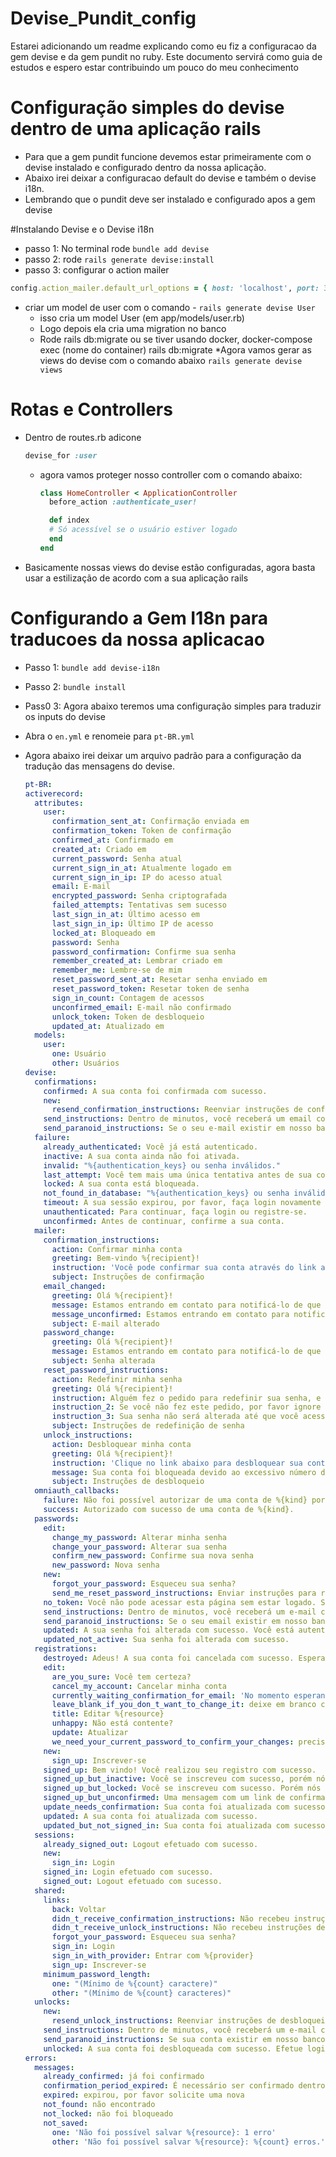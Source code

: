 # Devise_Pundit_config
Estarei adicionando um readme explicando como eu fiz a configuracao da gem devise e da gem pundit no ruby. Este documento servirá como guia de estudos e espero estar contribuindo um pouco do meu conhecimento

# Configuração simples do devise dentro de uma aplicação rails
* Para que a gem pundit funcione devemos estar primeiramente com o devise instalado e configurado dentro da nossa aplicação.
* Abaixo irei deixar a configuracao default do devise e também o devise i18n.
* Lembrando que o pundit deve ser instalado e configurado apos a gem devise

#Instalando Devise e o Devise i18n

* passo 1: No terminal rode ```bundle add devise```
* passo 2: rode ```rails generate devise:install```
* passo 3: configurar o action mailer 
  
```ruby
config.action_mailer.default_url_options = { host: 'localhost', port: 3000 }
```
* criar um model de user com o comando - ```rails generate devise User```
  - isso cria um  model User (em app/models/user.rb)
  - Logo depois ela cria uma migration no banco
  - Rode rails db:migrate ou se tiver usando docker, docker-compose exec (nome do container) rails db:migrate
*Agora vamos gerar as views do devise com o comando abaixo
```rails generate devise views```
# Rotas e Controllers
* Dentro de routes.rb adicone
  ```ruby
  devise_for :user
  ```
  * agora vamos proteger nosso controller com o comando abaixo:
    
    ```ruby
    class HomeController < ApplicationController
      before_action :authenticate_user!
  
      def index
      # Só acessível se o usuário estiver logado
      end
    end
    ```
* Basicamente nossas views do devise estão configuradas, agora basta usar a estilização de acordo com a sua aplicação rails

# Configurando a Gem I18n para traducoes da nossa aplicacao    

* Passo 1: ```bundle add devise-i18n```
* Passo 2: ```bundle install```
* Pass0 3: Agora abaixo teremos uma configuração simples para traduzir os inputs do devise

* Abra o ```en.yml``` e renomeie para ```pt-BR.yml```
* Agora abaixo irei deixar um arquivo padrão para a configuração da tradução das mensagens do devise.
  ```yml
  pt-BR:
  activerecord:
    attributes:
      user:
        confirmation_sent_at: Confirmação enviada em
        confirmation_token: Token de confirmação
        confirmed_at: Confirmado em
        created_at: Criado em
        current_password: Senha atual
        current_sign_in_at: Atualmente logado em
        current_sign_in_ip: IP do acesso atual
        email: E-mail
        encrypted_password: Senha criptografada
        failed_attempts: Tentativas sem sucesso
        last_sign_in_at: Último acesso em
        last_sign_in_ip: Último IP de acesso
        locked_at: Bloqueado em
        password: Senha
        password_confirmation: Confirme sua senha
        remember_created_at: Lembrar criado em
        remember_me: Lembre-se de mim
        reset_password_sent_at: Resetar senha enviado em
        reset_password_token: Resetar token de senha
        sign_in_count: Contagem de acessos
        unconfirmed_email: E-mail não confirmado
        unlock_token: Token de desbloqueio
        updated_at: Atualizado em
    models:
      user:
        one: Usuário
        other: Usuários
  devise:
    confirmations:
      confirmed: A sua conta foi confirmada com sucesso.
      new:
        resend_confirmation_instructions: Reenviar instruções de confirmação
      send_instructions: Dentro de minutos, você receberá um email com as instruções de confirmação da sua conta.
      send_paranoid_instructions: Se o seu e-mail existir em nosso banco de dados, você receberá um email com instruções sobre como confirmar sua conta em alguns minutos.
    failure:
      already_authenticated: Você já está autenticado.
      inactive: A sua conta ainda não foi ativada.
      invalid: "%{authentication_keys} ou senha inválidos."
      last_attempt: Você tem mais uma única tentativa antes de sua conta ser bloqueada.
      locked: A sua conta está bloqueada.
      not_found_in_database: "%{authentication_keys} ou senha inválidos."
      timeout: A sua sessão expirou, por favor, faça login novamente para continuar.
      unauthenticated: Para continuar, faça login ou registre-se.
      unconfirmed: Antes de continuar, confirme a sua conta.
    mailer:
      confirmation_instructions:
        action: Confirmar minha conta
        greeting: Bem-vindo %{recipient}!
        instruction: 'Você pode confirmar sua conta através do link abaixo:'
        subject: Instruções de confirmação
      email_changed:
        greeting: Olá %{recipient}!
        message: Estamos entrando em contato para notificá-lo de que seu e-mail está sendo alterado para %{email}.
        message_unconfirmed: Estamos entrando em contato para notificá-lo de que seu e-mail está sendo alterado para %{email}.
        subject: E-mail alterado
      password_change:
        greeting: Olá %{recipient}!
        message: Estamos entrando em contato para notificá-lo de que sua senha foi alterada.
        subject: Senha alterada
      reset_password_instructions:
        action: Redefinir minha senha
        greeting: Olá %{recipient}!
        instruction: Alguém fez o pedido para redefinir sua senha, e você pode fazer isso clicando no link abaixo.
        instruction_2: Se você não fez este pedido, por favor ignore este e-mail.
        instruction_3: Sua senha não será alterada até que você acesse o link acima e crie uma nova.
        subject: Instruções de redefinição de senha
      unlock_instructions:
        action: Desbloquear minha conta
        greeting: Olá %{recipient}!
        instruction: 'Clique no link abaixo para desbloquear sua conta:'
        message: Sua conta foi bloqueada devido ao excessivo número de tentativas acesso inválidas.
        subject: Instruções de desbloqueio
    omniauth_callbacks:
      failure: Não foi possível autorizar de uma conta de %{kind} porque "%{reason}".
      success: Autorizado com sucesso de uma conta de %{kind}.
    passwords:
      edit:
        change_my_password: Alterar minha senha
        change_your_password: Alterar sua senha
        confirm_new_password: Confirme sua nova senha
        new_password: Nova senha
      new:
        forgot_your_password: Esqueceu sua senha?
        send_me_reset_password_instructions: Enviar instruções para redefinição da senha
      no_token: Você não pode acessar esta página sem estar logado. Se você veio de um email de redefinição de senha, por favor certifique-se de ter digitado a URL corretamente.
      send_instructions: Dentro de minutos, você receberá um e-mail com as instruções de redefinição da sua senha.
      send_paranoid_instructions: Se o seu email existir em nosso banco de dados, você receberá um email com um link para recuperação da senha.
      updated: A sua senha foi alterada com sucesso. Você está autenticado.
      updated_not_active: Sua senha foi alterada com sucesso.
    registrations:
      destroyed: Adeus! A sua conta foi cancelada com sucesso. Esperamos vê-lo novamente em breve.
      edit:
        are_you_sure: Você tem certeza?
        cancel_my_account: Cancelar minha conta
        currently_waiting_confirmation_for_email: 'No momento esperando por: %{email}'
        leave_blank_if_you_don_t_want_to_change_it: deixe em branco caso não queira alterá-la
        title: Editar %{resource}
        unhappy: Não está contente?
        update: Atualizar
        we_need_your_current_password_to_confirm_your_changes: precisamos da sua senha atual para confirmar suas mudanças
      new:
        sign_up: Inscrever-se
      signed_up: Bem vindo! Você realizou seu registro com sucesso.
      signed_up_but_inactive: Você se inscreveu com sucesso, porém nós não podemos autenticá-lo porque sua conta ainda não foi ativada.
      signed_up_but_locked: Você se inscreveu com sucesso. Porém nós não podemos autenticá-lo porque sua conta está bloqueada.
      signed_up_but_unconfirmed: Uma mensagem com um link de confirmação foi enviada para o seu e-mail. Por favor, acesse o link para ativar sua conta.
      update_needs_confirmation: Sua conta foi atualizada com sucesso, mas nós precisamos verificar o novo endereço de email. Por favor, verifique seu e-mail e clique no link de confirmação para finalizar confirmando o seu novo e-mail.
      updated: A sua conta foi atualizada com sucesso.
      updated_but_not_signed_in: Sua conta foi atualizada com sucesso, uma vez que sua senha foi alterada será necessário realizar o login novamente.
    sessions:
      already_signed_out: Logout efetuado com sucesso.
      new:
        sign_in: Login
      signed_in: Login efetuado com sucesso.
      signed_out: Logout efetuado com sucesso.
    shared:
      links:
        back: Voltar
        didn_t_receive_confirmation_instructions: Não recebeu instruções de confirmação?
        didn_t_receive_unlock_instructions: Não recebeu instruções de desbloqueio?
        forgot_your_password: Esqueceu sua senha?
        sign_in: Login
        sign_in_with_provider: Entrar com %{provider}
        sign_up: Inscrever-se
      minimum_password_length:
        one: "(Mínimo de %{count} caractere)"
        other: "(Mínimo de %{count} caracteres)"
    unlocks:
      new:
        resend_unlock_instructions: Reenviar instruções de desbloqueio
      send_instructions: Dentro de minutos, você receberá um e-mail com instruções de desbloqueio da sua conta.
      send_paranoid_instructions: Se sua conta existir em nosso banco de dados, você receberá em breve um e-mail com instruções para desbloquear ela.
      unlocked: A sua conta foi desbloqueada com sucesso. Efetue login para continuar.
  errors:
    messages:
      already_confirmed: já foi confirmado
      confirmation_period_expired: É necessário ser confirmado dentro do período %{period}, por favor requisite um novo usuário.
      expired: expirou, por favor solicite uma nova
      not_found: não encontrado
      not_locked: não foi bloqueado
      not_saved:
        one: 'Não foi possível salvar %{resource}: 1 erro'
        other: 'Não foi possível salvar %{resource}: %{count} erros.'
  ```





